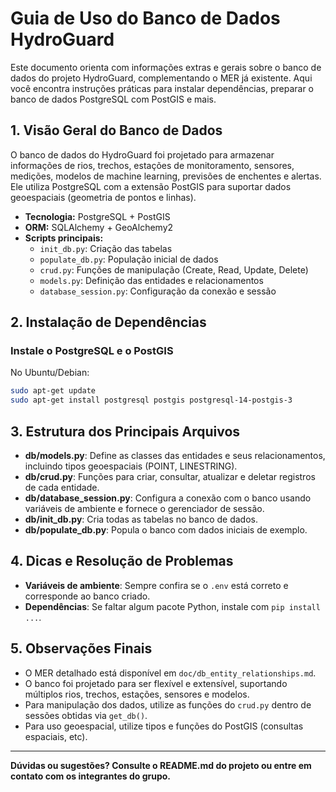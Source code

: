 # Guia de Uso do Banco de Dados HydroGuard

Este documento orienta com informações extras e gerais sobre o banco de dados do projeto HydroGuard, complementando o MER já existente. Aqui você encontra instruções práticas para instalar dependências, preparar o banco de dados PostgreSQL com PostGIS e mais.

## 1. Visão Geral do Banco de Dados

O banco de dados do HydroGuard foi projetado para armazenar informações de rios, trechos, estações de monitoramento, sensores, medições, modelos de machine learning, previsões de enchentes e alertas. Ele utiliza PostgreSQL com a extensão PostGIS para suportar dados geoespaciais (geometria de pontos e linhas).

- **Tecnologia:** PostgreSQL + PostGIS
- **ORM:** SQLAlchemy + GeoAlchemy2
- **Scripts principais:**
  - `init_db.py`: Criação das tabelas
  - `populate_db.py`: População inicial de dados
  - `crud.py`: Funções de manipulação (Create, Read, Update, Delete)
  - `models.py`: Definição das entidades e relacionamentos
  - `database_session.py`: Configuração da conexão e sessão

## 2. Instalação de Dependências

### Instale o PostgreSQL e o PostGIS

No Ubuntu/Debian:

```bash
sudo apt-get update
sudo apt-get install postgresql postgis postgresql-14-postgis-3
```

## 3. Estrutura dos Principais Arquivos

- **db/models.py**: Define as classes das entidades e seus relacionamentos, incluindo tipos geoespaciais (POINT, LINESTRING).
- **db/crud.py**: Funções para criar, consultar, atualizar e deletar registros de cada entidade.
- **db/database_session.py**: Configura a conexão com o banco usando variáveis de ambiente e fornece o gerenciador de sessão.
- **db/init_db.py**: Cria todas as tabelas no banco de dados.
- **db/populate_db.py**: Popula o banco com dados iniciais de exemplo.

## 4. Dicas e Resolução de Problemas

- **Variáveis de ambiente**: Sempre confira se o `.env` está correto e corresponde ao banco criado.
- **Dependências**: Se faltar algum pacote Python, instale com `pip install ...`.

## 5. Observações Finais

- O MER detalhado está disponível em `doc/db_entity_relationships.md`.
- O banco foi projetado para ser flexível e extensível, suportando múltiplos rios, trechos, estações, sensores e modelos.
- Para manipulação dos dados, utilize as funções do `crud.py` dentro de sessões obtidas via `get_db()`.
- Para uso geoespacial, utilize tipos e funções do PostGIS (consultas espaciais, etc).

---

**Dúvidas ou sugestões? Consulte o README.md do projeto ou entre em contato com os integrantes do grupo.**
